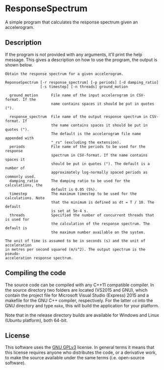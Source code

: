 # ResponseSpectrum

A simple program that calculates the response spectrum given an accelerogram.

## Description

If the program is not provided with any arguments, it'll print the help message. This gives a description on how to use the program, the output is shown below.

```
Obtain the response spectrum for a given accelerogram.

ReponseSpectrum [-r response_spectrum] [-p periods] [-d damping_ratio]
                [-s timestep] [-n threads] ground_motion

  ground_motion      File name of the input accelerogram in CSV-format. If the
                     name contains spaces it should be put in quotes (").

  response_spectrum  File name of the output response spectrum in CSV-format. If
                     the name contains spaces it should be put in quotes (").
                     The default is the accelerogram file name appended with
                     "_rs" (excluding the extension).
  periods            File name of the periods to be used for the response
                     spectrum in CSV-format. If the name contains spaces it
                     should be put in quotes ("). The default is a number of
                     approximately log-normally spaced periods as commonly used.
  damping_ratio      The damping ratio to be used for the calculations, the
                     default is 0.05 (5%).
  timestep           The maximum timestep to be used for the calculations. Note
                     that the minimum is defined as dt = T / 10. The default
                     is set at 5e-4 s.
  threads            Specified the number of concurrent threads that is used for
                     the calculation of the response spectrum. The default is
                     the maximum number available on the system.

The unit of time is assumed to be in seconds (s) and the unit of acceleration
in metres per second squared (m/s^2). The output spectrum is the pseudo-
acceleration response spectrum.
```

## Compiling the code

The source code can be compiled with any C++11 compatible compiler. In the source directory two folders are located (VS2015 and GNU), which contain the project file for Microsoft Visual Studio (Express) 2015 and a makefile for the GNU C++ compiler, respectively. For the latter `cd` into the GNU directory and type `make`, this will build the application for your platform.

Note that in the release directory builds are available for Windows and Linux (Ubuntu platform), both 64-bit.

## License

This software uses the [GNU GPLv3](/LICENSE.md) license. In general terms it means that this license requires anyone who distributes the code, or a derivative work, to make the source available under the same terms (i.e. open-source software).
